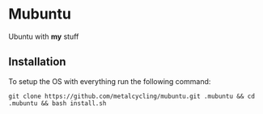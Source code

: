 # Mubuntu

Ubuntu with **my** stuff

## Installation

To setup the OS with everything run the following command:

```
git clone https://github.com/metalcycling/mubuntu.git .mubuntu && cd .mubuntu && bash install.sh
```
